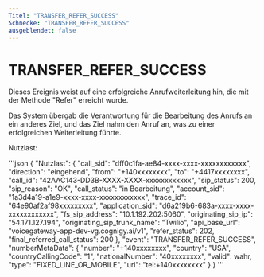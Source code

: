 ```yaml
---
Titel: "TRANSFER_REFER_SUCCESS"
Schnecke: "TRANSFER_REFER_SUCCESS"
ausgeblendet: false
---
```


# TRANSFER_REFER_SUCCESS

Dieses Ereignis weist auf eine erfolgreiche Anrufweiterleitung hin, die mit der Methode "Refer" erreicht wurde. 

Das System übergab die Verantwortung für die Bearbeitung des Anrufs an ein anderes Ziel, und das Ziel nahm den Anruf an, was zu einer erfolgreichen Weiterleitung führte.

Nutzlast:

'''json
{
  "Nutzlast": {
    "call_sid": "dff0c1fa-ae84-xxxx-xxxx-xxxxxxxxxxxx",
    "direction": "eingehend",
    "from": "+140xxxxxxxx",
    "to": "+4417xxxxxxxx",
    "call_id": "42AAC143-DD3B-XXXX-XXXX-xxxxxxxxxxxx",
    "sip_status": 200,
    "sip_reason": "OK",
    "call_status": "in Bearbeitung",
    "account_sid": "1a3d4a19-a1e9-xxxx-xxxx-xxxxxxxxxxxx",
    "trace_id": "64e90af2af98xxxxxxxxx",
    "application_sid": "d6a219b6-683a-xxxx-xxxx-xxxxxxxxxxxx",
    "fs_sip_address": "10.1.192.202:5060",
    "originating_sip_ip": "54.171.127.194",
    "originating_sip_trunk_name": "Twilio",
    "api_base_url": "voicegateway-app-dev-vg.cognigy.ai/v1",
    "refer_status": 202,
    "final_referred_call_status": 200
  },
  "event": "TRANSFER_REFER_SUCCESS",
  "numberMetaData": {
    "number": "+140xxxxxxxx",
    "country": "USA",
    "countryCallingCode": "1",
    "nationalNumber": "40xxxxxxxx",
    "valid": wahr,
    "type": "FIXED_LINE_OR_MOBILE",
    "uri": "tel:+140xxxxxxxx"
  }
}
'''
